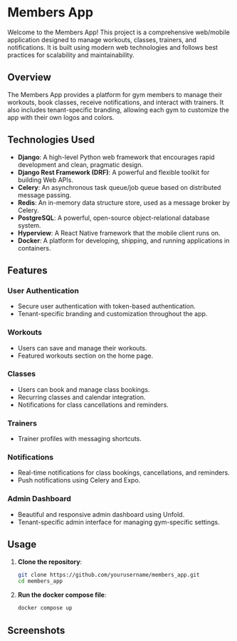 # Members App

Welcome to the Members App! This project is a comprehensive web/mobile application designed to manage workouts, classes, trainers, and notifications. It is built using modern web technologies and follows best practices for scalability and maintainability.

## Overview

The Members App provides a platform for gym members to manage their workouts, book classes, receive notifications, and interact with trainers. It also includes tenant-specific branding, allowing each gym to customize the app with their own logos and colors.

## Technologies Used

- **Django**: A high-level Python web framework that encourages rapid development and clean, pragmatic design.
- **Django Rest Framework (DRF)**: A powerful and flexible toolkit for building Web APIs.
- **Celery**: An asynchronous task queue/job queue based on distributed message passing.
- **Redis**: An in-memory data structure store, used as a message broker by Celery.
- **PostgreSQL**: A powerful, open-source object-relational database system.
- **Hyperview**: A React Native framework that the mobile client runs on.
- **Docker**: A platform for developing, shipping, and running applications in containers.

## Features

### User Authentication

- Secure user authentication with token-based authentication.
- Tenant-specific branding and customization throughout the app.

### Workouts

- Users can save and manage their workouts.
- Featured workouts section on the home page.

### Classes

- Users can book and manage class bookings.
- Recurring classes and calendar integration.
- Notifications for class cancellations and reminders.

### Trainers

- Trainer profiles with messaging shortcuts.

### Notifications

- Real-time notifications for class bookings, cancellations, and reminders.
- Push notifications using Celery and Expo.

### Admin Dashboard

- Beautiful and responsive admin dashboard using Unfold.
- Tenant-specific admin interface for managing gym-specific settings.

## Usage

1. **Clone the repository**:
   ```sh
   git clone https://github.com/yourusername/members_app.git
   cd members_app
   ```

2. **Run the docker compose file**:
   ```sh
   docker compose up
   ```

## Screenshots

